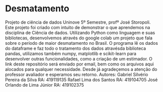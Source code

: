 # Desmatamento
Projeto de ciência de dados Uninove 5º Semestre, profº José Storopoli.
Este projeto foi criado com intuito de demonstrar o que aprendemos na disciplina de Ciência de dados. Utilizando Python como linguagem e suas bibliotecas, desenvolvemos através do google colab um projeto que fala sobre o período de maior desmatamento no Brasil.
O programa lê os dados do dataframe e faz todo o tratamento dos dados atravésda biblioteca pandas, utilizamos também numpy, matplotlib e scikit-learn para desenvolver outras funcionalidades, como a criação de um estimador.
O link deste repositório será enviado por email, bem como os arquivos aqui alocados para qualquer necessidade.
Desde já agradeçemos a atenção do professor avaliador e esperamos seu retorno.
Autores:
Gabriel Silvério Pereira da Silva
RA: 419119135
Rafael Lima dos Santos
RA: 419104705
José Orlando de Lima Júnior
RA: 419102375
